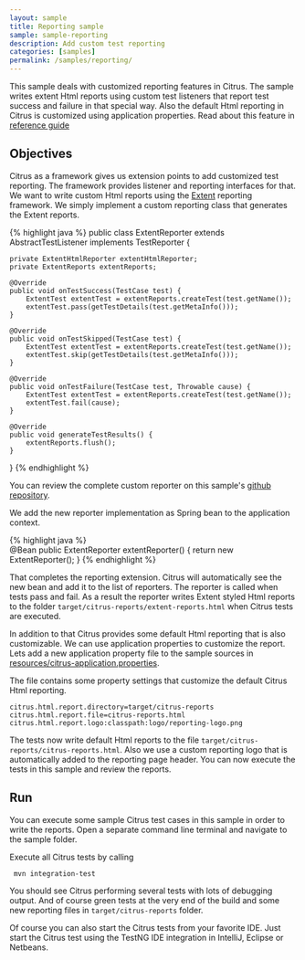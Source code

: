```yaml
---
layout: sample
title: Reporting sample
sample: sample-reporting
description: Add custom test reporting
categories: [samples]
permalink: /samples/reporting/
---
```


This sample deals with customized reporting features in Citrus. The sample writes extent Html reports using custom test listeners that report
test success and failure in that special way. Also the default Html reporting in Citrus is customized using application properties. 
Read about this feature in [reference guide](http://www.citrusframework.org/reference/html/index.html#reporting-and-test-results)

Objectives
---------

Citrus as a framework gives us extension points to add customized test reporting. The framework provides listener and reporting interfaces for that.
We want to write custom Html reports using the [Extent](http://extentreports.com/) reporting framework. We simply implement a custom reporting class that generates the Extent reports.

{% highlight java %}
public class ExtentReporter extends AbstractTestListener implements TestReporter {

    private ExtentHtmlReporter extentHtmlReporter;
    private ExtentReports extentReports;

    @Override
    public void onTestSuccess(TestCase test) {
        ExtentTest extentTest = extentReports.createTest(test.getName());
        extentTest.pass(getTestDetails(test.getMetaInfo()));
    }

    @Override
    public void onTestSkipped(TestCase test) {
        ExtentTest extentTest = extentReports.createTest(test.getName());
        extentTest.skip(getTestDetails(test.getMetaInfo()));
    }

    @Override
    public void onTestFailure(TestCase test, Throwable cause) {
        ExtentTest extentTest = extentReports.createTest(test.getName());
        extentTest.fail(cause);
    }

    @Override
    public void generateTestResults() {
        extentReports.flush();
    }
}
{% endhighlight %}
        
You can review the complete custom reporter on this sample's [github repository](https://github.com/christophd/citrus-samples/tree/master/sample-reporting/src/test/java/com/consol/citrus/samples/todolist/reporting/ExtentReporter.java).       

We add the new reporter implementation as Spring bean to the application context.
    
{% highlight java %}    
@Bean
public ExtentReporter extentReporter() {
    return new ExtentReporter();
}
{% endhighlight %}
        
That completes the reporting extension. Citrus will automatically see the new bean and add it to the list of reporters. The reporter is called when tests pass and fail. 
As a result the reporter writes Extent styled Html reports to the folder `target/citrus-reports/extent-reports.html` when Citrus tests are executed.

In addition to that Citrus provides some default Html reporting that is also customizable. We can use application properties to customize the report. Lets add a new application
property file to the sample sources in [resources/citrus-application.properties](https://github.com/christophd/citrus-samples/tree/master/sample-reporting/src/test/resources/citrus-application.properties).

The file contains some property settings that customize the default Citrus Html reporting.

    citrus.html.report.directory=target/citrus-reports
    citrus.html.report.file=citrus-reports.html
    citrus.html.report.logo:classpath:logo/reporting-logo.png
    
The tests now write default Html reports to the file `target/citrus-reports/citrus-reports.html`. Also we use a custom reporting logo that is automatically added to the reporting page header. 
You can now execute the tests in this sample and review the reports.

Run
---------

You can execute some sample Citrus test cases in this sample in order to write the reports.
Open a separate command line terminal and navigate to the sample folder.

Execute all Citrus tests by calling

     mvn integration-test

You should see Citrus performing several tests with lots of debugging output. 
And of course green tests at the very end of the build and some new reporting files in `target/citrus-reports` folder.

Of course you can also start the Citrus tests from your favorite IDE.
Just start the Citrus test using the TestNG IDE integration in IntelliJ, Eclipse or Netbeans.